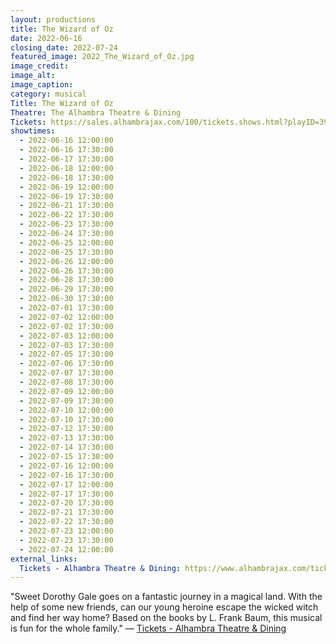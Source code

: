 ```yaml
---
layout: productions
title: The Wizard of Oz
date: 2022-06-16
closing_date: 2022-07-24
featured_image: 2022_The_Wizard_of_Oz.jpg
image_credit: 
image_alt:
image_caption:
category: musical
Title: The Wizard of Oz
Theatre: The Alhambra Theatre & Dining
Tickets: https://sales.alhambrajax.com/100/tickets.shows.html?playID=393
showtimes: 
  - 2022-06-16 12:00:00
  - 2022-06-16 17:30:00
  - 2022-06-17 17:30:00
  - 2022-06-18 12:00:00
  - 2022-06-18 17:30:00
  - 2022-06-19 12:00:00
  - 2022-06-19 17:30:00
  - 2022-06-21 17:30:00
  - 2022-06-22 17:30:00
  - 2022-06-23 17:30:00
  - 2022-06-24 17:30:00
  - 2022-06-25 12:00:00
  - 2022-06-25 17:30:00
  - 2022-06-26 12:00:00
  - 2022-06-26 17:30:00
  - 2022-06-28 17:30:00
  - 2022-06-29 17:30:00
  - 2022-06-30 17:30:00
  - 2022-07-01 17:30:00
  - 2022-07-02 12:00:00
  - 2022-07-02 17:30:00
  - 2022-07-03 12:00:00
  - 2022-07-03 17:30:00
  - 2022-07-05 17:30:00
  - 2022-07-06 17:30:00
  - 2022-07-07 17:30:00
  - 2022-07-08 17:30:00
  - 2022-07-09 12:00:00
  - 2022-07-09 17:30:00
  - 2022-07-10 12:00:00
  - 2022-07-10 17:30:00
  - 2022-07-12 17:30:00
  - 2022-07-13 17:30:00
  - 2022-07-14 17:30:00
  - 2022-07-15 17:30:00
  - 2022-07-16 12:00:00
  - 2022-07-16 17:30:00
  - 2022-07-17 12:00:00
  - 2022-07-17 17:30:00
  - 2022-07-20 17:30:00
  - 2022-07-21 17:30:00
  - 2022-07-22 17:30:00
  - 2022-07-23 12:00:00
  - 2022-07-23 17:30:00
  - 2022-07-24 12:00:00
external_links:
  Tickets - Alhambra Theatre & Dining: https://www.alhambrajax.com/tickets/
---
```

"Sweet Dorothy Gale goes on a fantastic journey in a magical land. With the help of some new friends, can our young heroine escape the wicked witch and find her way home? Based on the books by L. Frank Baum, this musical is fun for the whole family." — [Tickets - Alhambra Theatre & Dining](https://www.alhambrajax.com/tickets/)